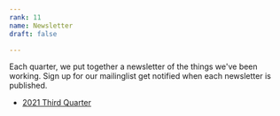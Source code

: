 ```yaml
---
rank: 11
name: Newsletter
draft: false

---
```

Each quarter, we put together a newsletter of the things we've been working. Sign up for our mailinglist get notified when each newsletter is published.

* [2021 Third Quarter](/media/2021-q3-dsa-chattanooga-newsletter.pdf "2021 Q3 Newsletter")